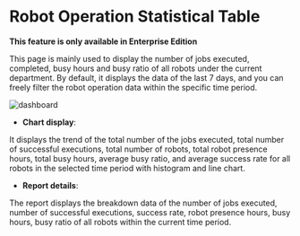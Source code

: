 # Robot Operation Statistical Table

**This feature is only available in Enterprise Edition**

This page is mainly used to display the number of jobs executed, completed, busy hours and busy ratio of all robots under the current department. By default, it displays the data of the last 7 days, and you can freely filter the robot operation data within the specific time period.

![dashboard](https://docimages.blob.core.chinacloudapi.cn/images/Console/Dashboard/EnV4Dashboard5.png)
- **Chart display**:

It displays the trend of the total number of the jobs executed, total number of successful executions, total number of robots, total robot presence hours, total busy hours, average busy ratio, and average success rate for all robots in the selected time period with histogram and line chart.

- **Report details**:

The report displays the breakdown data of the number of jobs executed, number of successful executions, success rate, robot presence hours, busy hours, busy ratio of all robots within the current time period.